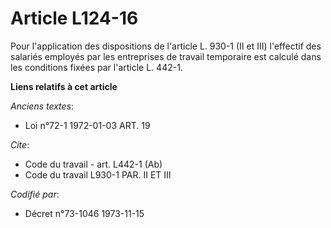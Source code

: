 # Article L124-16

Pour l'application des dispositions de l'article L. 930-1 (II et III) l'effectif des salariés employés par les entreprises de
travail temporaire est calculé dans les conditions fixées par l'article L. 442-1.

**Liens relatifs à cet article**

_Anciens textes_:

  - Loi n°72-1 1972-01-03 ART. 19

_Cite_:

  - Code du travail - art. L442-1 (Ab)
  - Code du travail L930-1 PAR. II ET III

_Codifié par_:

  - Décret n°73-1046 1973-11-15
